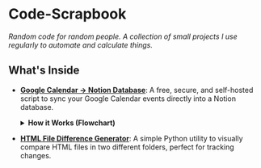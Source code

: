 # Code-Scrapbook

*Random code for random people. A collection of small projects I use regularly to automate and calculate things.*

## What's Inside

* **[Google Calendar -> Notion Database](./Google%20Calendar%20->%20Notion%20Database/)**: 
A free, secure, and self-hosted script to sync your Google Calendar events directly into a Notion database.

    <details>
    <summary><strong>How it Works (Flowchart)</strong></summary>

    ```mermaid
    graph TD
        A(Time Trigger) --> B[Google Apps Script Starts];
        B --> C{Fetch Events from Google Calendar};
        C --> D{For Each Event...};
        D --> E[Query Notion for Existing Page];
        E --> F{Page Found?};
        F -- No --> G[Create New Page in Notion];
        F -- Yes --> H[Update Existing Page in Notion];
        D -- Event Cancelled? --> I[Archive Page in Notion];
        I --> J(End Loop);
        G --> J;
        H --> J;
        D -- Next Event --> D;
        J --> K[Update Last Sync Time];
        K --> L(Script Ends);

        subgraph "Google Cloud"
            A
            B
            K
            L
        end

        subgraph "External APIs"
            C
            E
            G
            H
            I
        end
    ```
    </details>

* **[HTML File Difference Generator](./HTML%20File%20Difference%20Generator/)**: A simple Python utility to visually compare HTML files in two different folders, perfect for tracking changes.